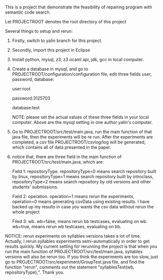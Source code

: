 This is a project that demonstrate the feasibility of repairing program with semantic code search.

Let PROJECTROOT denotes the root directory of this project

Several things to setup and rerun:

1. Firstly, switch to yalin branch for this project.

2. Secondly, import this project in Eclipse

3. Install python, mysql, z3, z3 ocaml api, jdk, gcc in local computer.

4. Create a database in mysql, and go to PROJECTROOT/configuration/configuration file, edit three fields user, password, database:
	
	user:root
	
	password:3125703
	
	database:test
	
	NOTE: please set the actual values of these three fields in your local computer. Above are the mysql setting in one author yalin's computer.

5. Go to PROJECTROOT/src/test/main.java, run the main function of that java file, then the experiments will be re run.
 After the experiments are completed, a csv file  PROJECTROOT/csvlog/log will be generated, which contains all of data presented in the paper.
 
6. notice that, there are three field in the main function of PROJECTROOT/src/test/main.java, which are:

	Field 1: repositoryType. repositoryType=0 means search repository built by linux, 
		repositoryType=1 means search repository built by introclass, 
		repositoryType=2 means search repository by old versions and other students' submissions.
		
	Field 2: operation. operation=1 means rerun the experiments, 
		operation=0 means generating csvData using existing results. 
		I have backed up my results in case you wants the csv data without rerun the whole project
		
	Filed 3: wb. wb=false, means rerun bb testcases, evaluating on wb.
		wb=true, means rerun wb testcases, evaluating on bb.
		
NOTICE: rerun experiments on syllables versions takes a lot of time.
		Actually, I rerun syllables experiments semi-automatically in order to get results quickly. 
		My current setting for rerunning the project is that when you run the main function of PROJECTROOT/src/test/main.java,
		syllables versions will also be rerun too. If you think the experiments are too slow, just go to PROJECTROOT/src/experiment/GroupTest.java file,
		and find the function "rerun", comments out the statement "syllablesTest(wb, repositoryType);". 
Thank you.